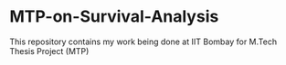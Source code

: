 # MTP-on-Survival-Analysis
This repository contains my work being done at IIT Bombay for M.Tech Thesis Project (MTP)

